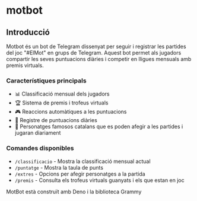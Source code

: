 # motbot

## Introducció

Motbot és un bot de Telegram dissenyat per seguir i registrar les partides del joc "#ElMot" en grups de Telegram. Aquest bot permet als jugadors compartir les seves puntuacions diàries i competir en lligues mensuals amb premis virtuals.

### Característiques principals

- 📊 Classificació mensual dels jugadors
- 🏆 Sistema de premis i trofeus virtuals
- 🎮 Reaccions automàtiques a les puntuacions
- 📝 Registre de puntuacions diàries
- 👾 Personatges famosos catalans que es poden afegir a les partides i jugaran diariament

### Comandes disponibles

- `/classificacio` - Mostra la classificació mensual actual
- `/puntatge` - Mostra la taula de punts
- `/extres` - Opcions per afegir personatges a la partida
- `/premis` - Consulta els trofeus virtuals guanyats i els que estan en joc

MotBot està construït amb Deno i la biblioteca Grammy
